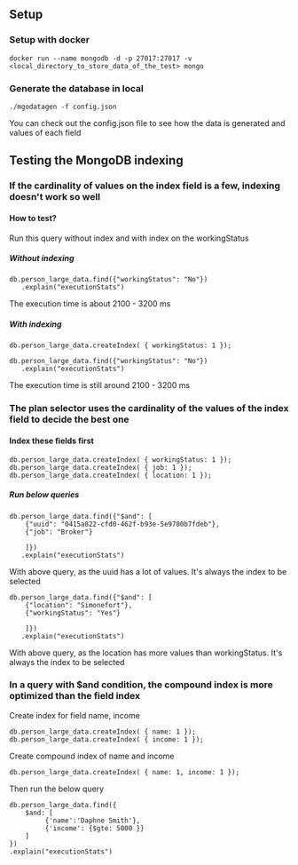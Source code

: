 ## Setup 

### Setup with docker
```
docker run --name mongodb -d -p 27017:27017 -v <local_directory_to_store_data_of_the_test> mongo
```

### Generate the database in local

```
./mgodatagen -f config.json
```

You can check out the config.json file to see how the data is generated and values of each field

## Testing the MongoDB indexing

### If the cardinality of values on the index field is a few, indexing doesn't work so well

#### How to test?

Run this query without index and with index on the workingStatus

##### Without indexing
```
db.person_large_data.find({"workingStatus": "No"})
   .explain("executionStats")

```   

The execution time is about 2100 - 3200 ms


##### With indexing
```
db.person_large_data.createIndex( { workingStatus: 1 });

db.person_large_data.find({"workingStatus": "No"})
   .explain("executionStats")

```   

The execution time is still around 2100 - 3200 ms

### The plan selector uses the cardinality of the values of the index field to decide the best one

#### Index these fields first

```
db.person_large_data.createIndex( { workingStatus: 1 });
db.person_large_data.createIndex( { job: 1 });
db.person_large_data.createIndex( { location: 1 });

```

##### Run below queries

```
db.person_large_data.find({"$and": [
    {"uuid": "0415a822-cfd0-462f-b93e-5e9780b7fdeb"},
    {"job": "Broker"}
    
    ]})
   .explain("executionStats")
```

With above query, as the uuid has a lot of values. It's always the index to be selected



```
db.person_large_data.find({"$and": [
    {"location": "Simonefort"},
    {"workingStatus": "Yes"}
    
    ]})
   .explain("executionStats")
```

With above query, as the location has more values than workingStatus. It's always the index to be selected

### In a query with $and condition, the compound index is more optimized than the field index

Create index for field name, income

```
db.person_large_data.createIndex( { name: 1 });
db.person_large_data.createIndex( { income: 1 });
```

Create compound index of name and income

```
db.person_large_data.createIndex( { name: 1, income: 1 });

```

Then run the below query

```
db.person_large_data.find({
    $and: [
         {'name':'Daphne Smith'},
         {'income': {$gte: 5000 }}
    ]
})
.explain("executionStats")
```